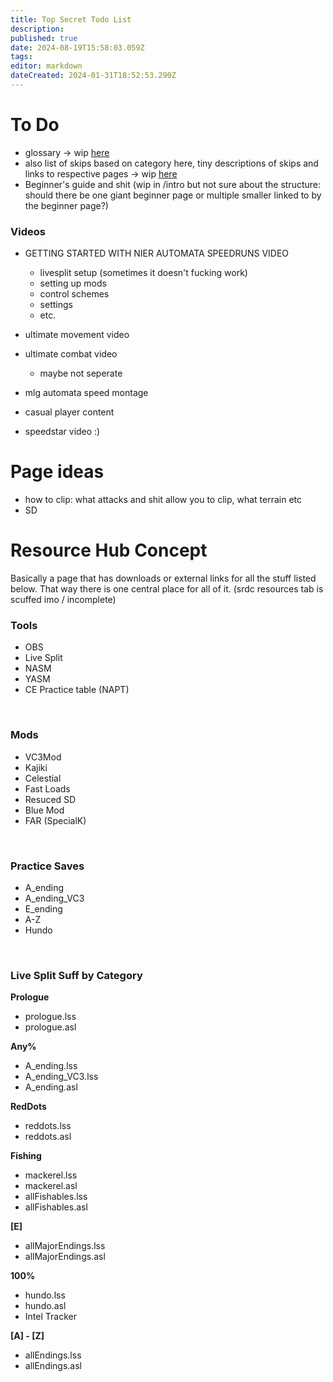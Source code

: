 ```yaml
---
title: Top Secret Todo List
description: 
published: true
date: 2024-08-19T15:58:03.059Z
tags: 
editor: markdown
dateCreated: 2024-01-31T18:52:53.290Z
---
```


# To Do

- glossary -> wip [here](/lookUp/glossary)
- also list of skips based on category here, tiny descriptions of skips and links to respective pages -> wip [here](/skipLists/skip-list-any)
- Beginner's guide and shit (wip in /intro but not sure about the structure: should there be one giant beginner page or multiple smaller linked to by the beginner page?)

### Videos
- GETTING STARTED WITH NIER AUTOMATA SPEEDRUNS VIDEO
	- livesplit setup (sometimes it doesn't fucking work)
 	- setting up mods
	- control schemes
	- settings
 	- etc.
- ultimate movement video
- ultimate combat video
	- maybe not seperate


- mlg automata speed montage 

- casual player content
- speedstar video :)

# Page ideas
 - how to clip: what attacks and shit allow you to clip, what terrain etc
 - SD
 
# Resource Hub Concept
Basically a page that has downloads or external links for all the stuff listed below.
That way there is one central place for all of it. (srdc resources tab is scuffed imo / incomplete)
<br>

### Tools
- OBS
- Live Split
- NASM
- YASM
- CE Practice table (NAPT)
<br>

### Mods
- VC3Mod
- Kajiki
- Celestial
- Fast Loads
- Resuced SD
- Blue Mod
- FAR (SpecialK)
<br>

### Practice Saves
- A_ending
- A_ending_VC3
- E_ending
- A-Z
- Hundo
<br>

### Live Split Suff by Category
**Prologue**
- prologue.lss
- prologue.asl

**Any%**
- A_ending.lss
- A_ending_VC3.lss
- A_ending.asl

**RedDots**
- reddots.lss
- reddots.asl

**Fishing**
- mackerel.lss
- mackerel.asl
- allFishables.lss
- allFishables.asl

**[E]**
- allMajorEndings.lss
- allMajorEndings.asl

**100%**
- hundo.lss
- hundo.asl
- Intel Tracker


**[A] - [Z]**
- allEndings.lss
- allEndings.asl













